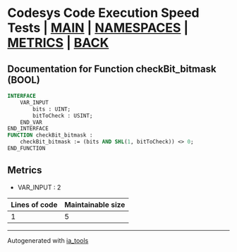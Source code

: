 # Codesys Code Execution Speed Tests | [MAIN] | [NAMESPACES] | [METRICS] | [BACK]  

## Documentation for Function checkBit_bitmask (BOOL)  

```pascal
INTERFACE
    VAR_INPUT 
        bits : UINT;
        bitToCheck : USINT;
    END_VAR
END_INTERFACE
FUNCTION checkBit_bitmask :
    checkBit_bitmask := (bits AND SHL(1, bitToCheck)) <> 0;
END_FUNCTION
```

## Metrics  

- VAR_INPUT : 2

| Lines of code | Maintainable size |
| ------------- | ----------------- |
| 1 | 5 |

---
Autogenerated with [ia_tools](https://github.com/tkucic/ia_tools)  

[MAIN]: ../../../../index_st.md
[NAMESPACES]: ../../nsList_st.md
[METRICS]: ../../../metrics_st.md
[BACK]: ../nsMain_st.md
